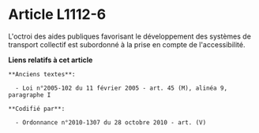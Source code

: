 # Article L1112-6

L'octroi des aides publiques favorisant le développement des systèmes de transport collectif est subordonné à la prise en
compte de l'accessibilité.

**Liens relatifs à cet article**

	**Anciens textes**:

	  - Loi n°2005-102 du 11 février 2005 - art. 45 (M), alinéa 9, paragraphe I

	**Codifié par**:

	  - Ordonnance n°2010-1307 du 28 octobre 2010 - art. (V)

